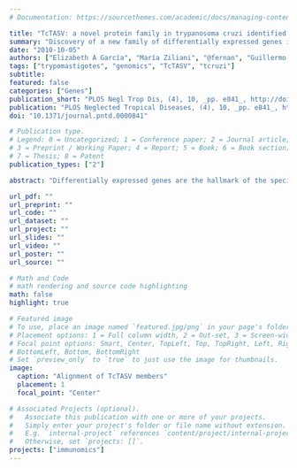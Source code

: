 ```yaml
---
# Documentation: https://sourcethemes.com/academic/docs/managing-content/

title: "TcTASV: a novel protein family in trypanosoma cruzi identified from a subtractive trypomastigote cDNA library"
summary: "Discovery of a new family of differentially expressed genes in T. cruzi."
date: "2010-10-05"
authors: ["Elizabeth A García", "María Ziliani", "@fernan", "Guillermo Bernabó", "Daniel O Sánchez", "Valeria Tekiel"]
tags: ["trypomastigotes", "genomics", "TcTASV", "tcruzi"]
subtitle: 
featured: false
categories: ["Genes"]
publication_short: "PLOS Negl Trop Dis, (4), 10, _pp. e841_, http://doi.org/10.1371/journal.pntd.0000841"
publication: "PLOS Neglected Tropical Diseases, (4), 10, _pp. e841_, http://doi.org/10.1371/journal.pntd.0000841"
doi: "10.1371/journal.pntd.0000841"

# Publication type.
# Legend: 0 = Uncategorized; 1 = Conference paper; 2 = Journal article;
# 3 = Preprint / Working Paper; 4 = Report; 5 = Book; 6 = Book section;
# 7 = Thesis; 8 = Patent
publication_types: ["2"]

abstract: "Differentially expressed genes are the hallmark of the specialized biology of each life cycle stage. The aim of this work was to identify genes expressed in the trypomastigote stage (a blood-circulating stage that invades new cells and spreads the infection in different organs of the mammalian host) that could be used to develop new vaccines or diagnostics. An initial screening of trypomastigote transcripts was performed by sequencing of an epimastigote-subtracted trypomastigote cDNA library. Besides identifying a large proportion of differentially expressed mRNAs, we discovered a novel protein family, which we denominated TcTASV."

url_pdf: ""
url_preprint: ""
url_code: ""
url_dataset: ""
url_project: ""
url_slides: ""
url_video: ""
url_poster: ""
url_source: ""

# Math and Code
# math rendering and source code highlighting
math: false
highlight: true

# Featured image
# To use, place an image named `featured.jpg/png` in your page's folder.
# Placement options: 1 = Full column width, 2 = Out-set, 3 = Screen-width
# Focal point options: Smart, Center, TopLeft, Top, TopRight, Left, Right,
# BottomLeft, Bottom, BottomRight
# Set `preview_only` to `true` to just use the image for thumbnails.
image:
  caption: "Alignment of TcTASV members"
  placement: 1
  focal_point: "Center"

# Associated Projects (optional).
#   Associate this publication with one or more of your projects.
#   Simply enter your project's folder or file name without extension.
#   E.g. `internal-project` references `content/project/internal-project/index.md`.
#   Otherwise, set `projects: []`.
projects: ["immunomics"]
---
```


